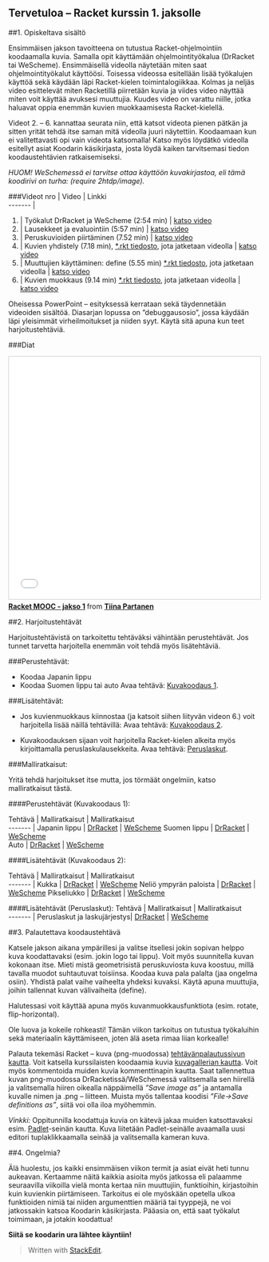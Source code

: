 Tervetuloa – Racket kurssin 1. jaksolle
------------------------------------------------------
##1. Opiskeltava sisältö

Ensimmäisen jakson tavoitteena on tutustua Racket-ohjelmointiin koodaamalla kuvia. Samalla opit käyttämään ohjelmointityökalua (DrRacket tai WeScheme). Ensimmäisellä videolla näytetään miten saat ohjelmointityökalut käyttöösi. Toisessa videossa esitellään lisää työkalujen käyttöä sekä käydään läpi Racket-kielen toimintalogiikkaa. Kolmas ja neljäs video esittelevät miten Racketillä piirretään kuvia ja viides video näyttää miten voit käyttää avuksesi muuttujia. Kuudes video on varattu niille, jotka haluavat oppia enemmän kuvien muokkaamisesta Racket-kielellä.

Videot 2. – 6. kannattaa seurata niin, että katsot videota pienen pätkän ja sitten yrität tehdä itse saman mitä videolla juuri näytettiin. Koodaamaan kun ei valitettavasti opi vain videota katsomalla! Katso myös löydätkö videolla esitellyt asiat Koodarin käsikirjasta, josta löydä kaiken tarvitsemasi tiedon koodaustehtävien ratkaisemiseksi.

*HUOM! WeSchemessä ei tarvitse ottaa käyttöön kuvakirjastoa, eli tämä koodirivi on turha: (require 2htdp/image).*

###Videot 
nro  | Video  |    Linkki                                   
-------                                              |
1.  | Työkalut DrRacket ja WeScheme (2:54 min) |  <a href="https://youtu.be/F5_ZIPsj0xI" target="_blank">katso video</a>  
2.  | Lausekkeet ja evaluointiin (5:57 min)  |	<a href="https://youtu.be/oW4G0kly9Iw" target="_blank">katso video</a>
3.  | Peruskuvioiden piirtäminen (7.52 min)  |	<a href="https://youtu.be/W7Aof-hnzkw" target="_blank">katso video</a>
4.  | Kuvien yhdistely (7.18 min), [*.rkt tiedosto](http://racket.koodiaapinen.fi/videot/tiedostot/2.2.racket_alkeet_kuvien_yhdistely.rkt), jota jatketaan videolla   | <a href="https://youtu.be/2EM6csmcBkE" target="_blank">katso video</a>
5.  | Muuttujien käyttäminen: define (5.55 min) [*.rkt tiedosto](http://racket.koodiaapinen.fi/videot/tiedostot/2.3.racket_alkeet_maarittelyt_define.rkt), jota jatketaan videolla | 	<a href="https://youtu.be/C5p7MaIQFoo" target="_blank">katso video</a>
6.  | Kuvien muokkaus (9.14 min) [*.rkt tiedosto](http://racket.koodiaapinen.fi/videot/tiedostot/2.4.racket_alkeet_kuvien_muokkaus.rkt), jota jatketaan videolla |  	<a href="https://youtu.be/gL5vw3xAx7g" target="_blank">katso video</a>	

Oheisessa PowerPoint – esityksessä kerrataan sekä täydennetään videoiden sisältöä. Diasarjan lopussa on ”debuggausosio”, jossa käydään läpi yleisimmät virheilmoitukset ja niiden syyt. Käytä sitä apuna kun teet harjoitustehtäviä.

###Diat

<iframe src="//www.slideshare.net/slideshow/embed_code/key/L5jrWRf4iIBMW2" width="595" height="485" frameborder="0" marginwidth="0" marginheight="0" scrolling="no" style="border:1px solid #CCC; border-width:1px; margin-bottom:5px; max-width: 100%;" allowfullscreen> </iframe> <div style="margin-bottom:5px"> <strong> <a href="//www.slideshare.net/TiinaPartanen/racket-mooc-jakso-1" title="Racket MOOC - jakso 1" target="_blank">Racket MOOC - jakso 1</a> </strong> from <strong><a href="//www.slideshare.net/TiinaPartanen" target="_blank">Tiina Partanen</a></strong> </div>

##2. Harjoitustehtävät

Harjoitustehtävistä on tarkoitettu tehtäväksi vähintään perustehtävät. Jos tunnet tarvetta harjoitella enemmän voit tehdä myös lisätehtäviä.

###Perustehtävät:
- Koodaa Japanin lippu 
- Koodaa Suomen lippu tai auto
Avaa tehtävä: <a href="http://racket.koodiaapinen.fi/tehtavat/peruskuvat_ja_kuvien_yhdistely.html" target="_blank">Kuvakoodaus 1</a>.

###Lisätehtävät:
- Jos kuvienmuokkaus kiinnostaa (ja katsoit siihen liityvän videon 6.) voit harjoitella lisää näillä tehtävillä: 
Avaa tehtävä: <a href="http://racket.koodiaapinen.fi/tehtavat/peruskuvat_ja_kuvien_yhdistely.html#%28part._racket_alkeet_peruskuviot_2%29" target="_blank">Kuvakoodaus 2</a>.

- Kuvakoodauksen sijaan voit harjoitella Racket-kielen alkeita myös kirjoittamalla peruslaskulausekkeita. 
Avaa tehtävä: <a href="http://racket.koodiaapinen.fi/tehtavat/peruslaskut_ja_laskujarjestys.html#%28part._racket_alkeet_peruslaskut_1%29" target="_blank">Peruslaskut</a>.

###Malliratkaisut:

Yritä tehdä harjoitukset itse mutta, jos törmäät ongelmiin, katso malliratkaisut tästä.

####Perustehtävät (Kuvakoodaus 1):

Tehtävä | Malliratkaisut  | Malliratkaisut                                  
-------                                              |
Japanin lippu | [DrRacket](http://racket.koodiaapinen.fi/tehtavat/tiedostot/alkeet/kuvat/japaninlippu_esimerkkiratkaisuja.rkt) | <a href="http://racket.koodiaapinen.fi/tehtavat/tiedostot/wescheme/japaninlippu_esimerkkiratkaisuja.html" target="_blank">WeScheme</a>
Suomen lippu | [DrRacket](http://racket.koodiaapinen.fi/tehtavat/tiedostot/alkeet/kuvat/suomenlippu_esimerkkiratkaisuja.rkt)  | <a href="http://racket.koodiaapinen.fi/tehtavat/tiedostot/wescheme/suomenlippu_esimerkkiratkaisuja.html" target="_blank">WeScheme</a>	
Auto | [DrRacket](http://racket.koodiaapinen.fi/tehtavat/tiedostot/alkeet/kuvat/auto_esimerkkiratkaisuja.rkt)  |	<a href="http://racket.koodiaapinen.fi/tehtavat/tiedostot/wescheme/auto_esimerkkiratkaisuja.html" target="_blank">WeScheme</a>

####Lisätehtävät (Kuvakoodaus 2):

Tehtävä | Malliratkaisut |    Malliratkaisut                                  
-------                                              |
Kukka | [DrRacket](http://racket.koodiaapinen.fi/tehtavat/tiedostot/alkeet/kuvat/kukka_esimerkkiratkaisuja.rkt) | <a href="http://racket.koodiaapinen.fi/tehtavat/tiedostot/wescheme/kukka_esimerkkiratkaisuja.html" target="_blank">WeScheme</a>
Neliö ympyrän paloista | [DrRacket](http://racket.koodiaapinen.fi/tehtavat/tiedostot/alkeet/kuvat/ympyrakuvio_esimerkkiratkaisuja.rkt)  |	<a href="http://racket.koodiaapinen.fi/tehtavat/tiedostot/wescheme/ympyrakuvio_esimerkkiratkaisuja.html" target="_blank">WeScheme</a>
Pikseliukko | [DrRacket](http://racket.koodiaapinen.fi/tehtavat/tiedostot/alkeet/kuvat/ukkeli_esimerkkiratkaisuja.rkt)  |	<a href="http://racket.koodiaapinen.fi/tehtavat/tiedostot/wescheme/ukkeli_esimerkkiratkaisuja.html" target="_blank">WeScheme</a>

####Lisätehtävät (Peruslaskut):
Tehtävä | Malliratkaisut |  Malliratkaisut                                  
-------                                              |
Peruslaskut ja laskujärjestys| [DrRacket](http://racket.koodiaapinen.fi/tehtavat/tiedostot/alkeet/peruslaskut/laskujarjestys_esimerkkiratkaisuja.rkt) | <a href="http://racket.koodiaapinen.fi/tehtavat/tiedostot/wescheme/laskujarjestys_esimerkkiratkaisuja.html" target="_blank">WeScheme</a>


##3. Palautettava koodaustehtävä

Katsele jakson aikana ympärillesi ja valitse itsellesi jokin sopivan helppo kuva koodattavaksi (esim. jokin logo tai lippu). Voit myös suunnitella kuvan kokonaan itse. Mieti mistä geometrisistä peruskuviosta kuva koostuu, millä tavalla muodot suhtautuvat toisiinsa. Koodaa kuva pala palalta (jaa ongelma osiin). Yhdistä palat vaihe vaiheelta yhdeksi kuvaksi. Käytä apuna muuttujia, joihin tallennat kuvan välivaiheita (define).

Halutessasi voit käyttää apuna myös kuvanmuokkausfunktiota (esim. rotate, flip-horizontal).

Ole luova ja kokeile rohkeasti! Tämän viikon tarkoitus on tutustua työkaluihin sekä materiaalin käyttämiseen, joten älä aseta rimaa liian korkealle!

Palauta tekemäsi Racket – kuva (png-muodossa) [tehtävänpalautussivun kautta](https://plus.cs.hut.fi/aapinen-racket/S2016/jakso-1/kuva/).
Voit katsella kurssilaisten koodaamia kuvia [kuvagallerian kautta](https://plus.cs.hut.fi/aapinen-racket/S2016/jakso-1/muidenkuvat/). Voit myös kommentoida muiden kuvia kommenttinapin kautta.
Saat tallennettua kuvan png-muodossa DrRacketissä/WeSchemessä valitsemalla sen hiirellä ja valitsemalla hiiren oikealla näppäimellä *”Save image as”* ja antamalla kuvalle nimen ja .png – liitteen. Muista myös tallentaa koodisi *”File->Save definitions as”*, siitä voi olla iloa myöhemmin.

*Vinkki:* Oppitunnilla koodattuja kuvia on kätevä jakaa muiden katsottavaksi esim. <a href="http://padlet.com" target="_blank">Padlet</a>-seinän kautta. Kuva liitetään Padlet-seinälle avaamalla uusi editori tuplaklikkaamalla seinää ja valitsemalla kameran kuva.

##4. Ongelmia?

Älä huolestu, jos kaikki ensimmäisen viikon termit ja asiat eivät heti tunnu aukeavan. Kertaamme näitä kaikkia asioita myös jatkossa eli palaamme seuraavilla viikoilla vielä monta kertaa niin muuttujiin, funktioihin, kirjastoihin kuin kuvienkin piirtämiseen. Tarkoitus ei ole myöskään opetella ulkoa funktioiden nimiä tai niiden argumenttien määriä tai tyyppejä, ne voi jatkossakin katsoa  Koodarin käsikirjasta. Pääasia on, että saat työkalut toimimaan, ja jotakin koodattua!

**Siitä se koodarin ura lähtee käyntiin!**

> Written with [StackEdit](https://stackedit.io/).
